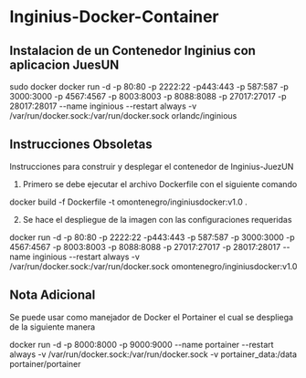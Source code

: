 # Inginius-Docker-Container

## Instalacion de un Contenedor Inginius con aplicacion JuesUN

sudo docker docker run -d -p 80:80 -p 2222:22 -p443:443 -p 587:587 -p 3000:3000 -p 4567:4567 -p 8003:8003 -p 8088:8088 -p 27017:27017 -p 28017:28017 --name inginious --restart always -v /var/run/docker.sock:/var/run/docker.sock orlandc/inginious

## Instrucciones Obsoletas

Instrucciones para construir y desplegar el contenedor de Inginius-JuezUN

1. Primero se debe ejecutar el archivo Dockerfile con el siguiente comando

docker build -f Dockerfile -t omontenegro/inginiusdocker:v1.0 . 

2. Se hace el despliegue de la imagen con las configuraciones requeridas

docker run -d -p 80:80 -p 2222:22 -p443:443 -p 587:587 -p 3000:3000 -p 4567:4567 -p 8003:8003 -p 8088:8088 -p 27017:27017 -p 28017:28017 --name inginious --restart always -v /var/run/docker.sock:/var/run/docker.sock omontenegro/inginiusdocker:v1.0

## Nota Adicional

Se puede usar como manejador de Docker el Portainer el cual se despliega de la siguiente manera

docker run -d -p 8000:8000 -p 9000:9000 --name portainer --restart always -v /var/run/docker.sock:/var/run/docker.sock -v portainer_data:/data portainer/portainer

